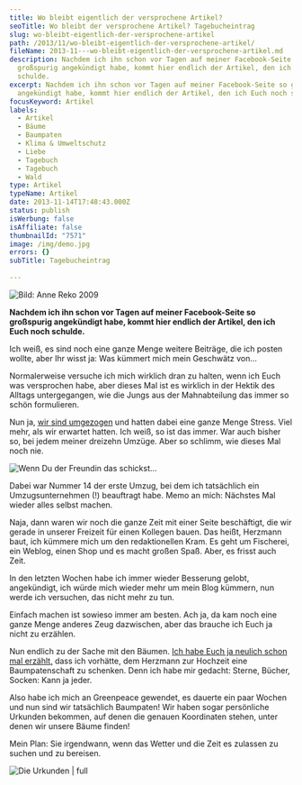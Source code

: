 ```yaml
---
title: Wo bleibt eigentlich der versprochene Artikel?
seoTitle: Wo bleibt der versprochene Artikel? Tagebucheintrag
slug: wo-bleibt-eigentlich-der-versprochene-artikel
path: /2013/11/wo-bleibt-eigentlich-der-versprochene-artikel/
fileName: 2013-11---wo-bleibt-eigentlich-der-versprochene-artikel.md
description: Nachdem ich ihn schon vor Tagen auf meiner Facebook-Seite so
  großspurig angekündigt habe, kommt hier endlich der Artikel, den ich Euch noch
  schulde.
excerpt: Nachdem ich ihn schon vor Tagen auf meiner Facebook-Seite so großspurig
  angekündigt habe, kommt hier endlich der Artikel, den ich Euch noch schulde.
focusKeyword: Artikel
labels:
  - Artikel
  - Bäume
  - Baumpaten
  - Klima & Umweltschutz
  - Liebe
  - Tagebuch
  - Tagebuch
  - Wald
type: Artikel
typeName: Artikel
date: 2013-11-14T17:48:43.000Z
status: publish
isWerbung: false
isAffiliate: false
thumbnailId: "7571"
image: /img/demo.jpg
errors: {}
subTitle: Tagebucheintrag
  
---
```


![Bild: Anne Reko 2009](http://cardamonchai.files.wordpress.com/2013/11/liebe-baum.jpg?w=300 "Bild: Anne Reko 2009")

**Nachdem ich ihn schon vor Tagen auf meiner Facebook-Seite so großspurig
angekündigt habe, kommt hier endlich der Artikel, den ich Euch noch schulde.**

Ich weiß, es sind noch eine ganze Menge weitere Beiträge, die ich posten wollte,
aber Ihr wisst ja: Was kümmert mich mein Geschwätz von...

Normalerweise versuche ich mich wirklich dran zu halten, wenn ich Euch was
versprochen habe, aber dieses Mal ist es wirklich in der Hektik des Alltags
untergegangen, wie die Jungs aus der Mahnabteilung das immer so schön
formulieren.

Nun ja, [wir sind umgezogen](//2013/09/24/von-guten-freunden-und-fotos/) und
hatten dabei eine ganze Menge Stress. Viel mehr, als wir erwartet hatten. Ich
weiß, so ist das immer. War auch bisher so, bei jedem meiner dreizehn Umzüge.
Aber so schlimm, wie dieses Mal noch nie.

![Wenn Du der Freundin das schickst...](http://cardamonchai.files.wordpress.com/2013/09/img_7712.jpg "Umzüge und andere Katastrophen")

Dabei war Nummer 14 der erste Umzug, bei dem ich tatsächlich ein
Umzugsunternehmen (!) beauftragt habe. Memo an mich: Nächstes Mal wieder alles
selbst machen.

Naja, dann waren wir noch die ganze Zeit mit einer Seite beschäftigt, die wir
gerade in unserer Freizeit für einen Kollegen bauen. Das heißt, Herzmann baut,
ich kümmere mich um den redaktionellen Kram. Es geht um Fischerei, ein Weblog,
einen Shop und es macht großen Spaß. Aber, es frisst auch Zeit.

In den letzten Wochen habe ich immer wieder Besserung gelobt, angekündigt, ich
würde mich wieder mehr um mein Blog kümmern, nun werde ich versuchen, das nicht
mehr zu tun.

Einfach machen ist sowieso immer am besten. Ach ja, da kam noch eine ganze Menge
anderes Zeug dazwischen, aber das brauche ich Euch ja nicht zu erzählen.

Nun endlich zu der Sache mit den Bäumen.
[Ich habe Euch ja neulich schon mal erzählt,](//2013/08/14/einmal-im-leben-einen-baum-pflanzen-2-0/)
dass ich vorhätte, dem Herzmann zur Hochzeit eine Baumpatenschaft zu schenken.
Denn ich habe mir gedacht: Sterne, Bücher, Socken: Kann ja jeder.

Also habe ich mich an Greenpeace gewendet, es dauerte ein paar Wochen und nun
sind wir tatsächlich Baumpaten! Wir haben sogar persönliche Urkunden bekommen,
auf denen die genauen Koordinaten stehen, unter denen wir unsere Bäume finden!

Mein Plan: Sie irgendwann, wenn das Wetter und die Zeit es zulassen zu suchen
und zu bereisen.

![Die Urkunden | full](http://cardamonchai.files.wordpress.com/2013/11/urkunde.jpg "Die Urkunden")

  